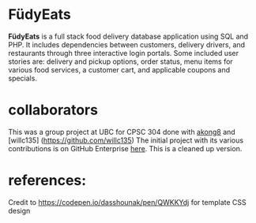 # FüdyEats 

**FüdyEats** is a full stack food delivery database application using SQL and PHP. It includes dependencies between customers, delivery drivers, and restaurants through three interactive login portals. Some included user stories are: delivery and pickup options, order status, menu items for various food services, a customer cart, and applicable coupons and specials. 

# collaborators
This was a group project at UBC for CPSC 304 done with [akong8](https://github.com/akong8) and [willc135] (https://github.com/willc135)
The initial project with its various contributions is on GitHub Enterprise [here](https://github.students.cs.ubc.ca/CPSC304-2022W-T2/project_b2d1r_p8d3e_q2d2f). This is a cleaned up version.

# references:
Credit to https://codepen.io/dasshounak/pen/QWKKYdj for template CSS design 
